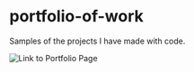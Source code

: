 # portfolio-of-work
Samples of the projects I have made with code.

![Link to Portfolio Page](https://marina-russ.github.io/portfolio-of-work/)
